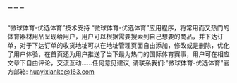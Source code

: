 # ---
“微球体育-优选体育”技术支持
“微球体育-优选体育”应用程序，将常用而又热门的体育器材用品呈现给用户，用户可以根据需要搜索到自己想要的商品，并下达订单，对于下达订单的收货地址可以在地址管理页面自由添加，修改或是删除，优化了用户体验，在首页还为用户推送了当下最为热门的国际体育赛事，用户可在相应文章下自由评论，交流互动……任何意见建议, 请联系我们:"微球体育-优选体育"官方邮箱: huayixianke@163.com
